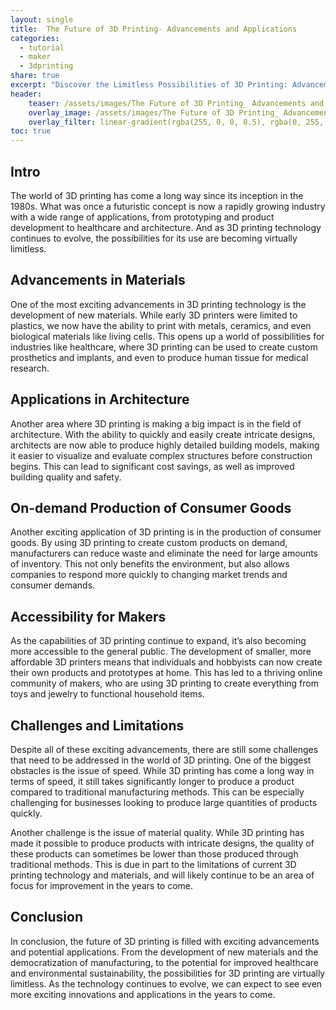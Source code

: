 ```yaml
---
layout: single
title:  The Future of 3D Printing- Advancements and Applications
categories:
  - tutorial
  - maker
  - 3dprinting
share: true
excerpt: "Discover the Limitless Possibilities of 3D Printing: Advancements and Applications in Healthcare, Architecture, Consumer Goods and More"
header:
    teaser: /assets/images/The Future of 3D Printing_ Advancements and Applications.png
    overlay_image: /assets/images/The Future of 3D Printing_ Advancements and Applications.png
    overlay_filter: linear-gradient(rgba(255, 0, 0, 0.5), rgba(0, 255, 255, 0.5))
toc: true
---
```



## Intro

The world of 3D printing has come a long way since its inception in the 1980s. What was once a futuristic concept is now a rapidly growing industry with a wide range of applications, from prototyping and product development to healthcare and architecture. And as 3D printing technology continues to evolve, the possibilities for its use are becoming virtually limitless.

## Advancements in Materials

One of the most exciting advancements in 3D printing technology is the development of new materials. While early 3D printers were limited to plastics, we now have the ability to print with metals, ceramics, and even biological materials like living cells. This opens up a world of possibilities for industries like healthcare, where 3D printing can be used to create custom prosthetics and implants, and even to produce human tissue for medical research.

## Applications in Architecture

Another area where 3D printing is making a big impact is in the field of architecture. With the ability to quickly and easily create intricate designs, architects are now able to produce highly detailed building models, making it easier to visualize and evaluate complex structures before construction begins. This can lead to significant cost savings, as well as improved building quality and safety.

## On-demand Production of Consumer Goods

Another exciting application of 3D printing is in the production of consumer goods. By using 3D printing to create custom products on demand, manufacturers can reduce waste and eliminate the need for large amounts of inventory. This not only benefits the environment, but also allows companies to respond more quickly to changing market trends and consumer demands.

## Accessibility for Makers

As the capabilities of 3D printing continue to expand, it’s also becoming more accessible to the general public. The development of smaller, more affordable 3D printers means that individuals and hobbyists can now create their own products and prototypes at home. This has led to a thriving online community of makers, who are using 3D printing to create everything from toys and jewelry to functional household items.

## Challenges and Limitations

Despite all of these exciting advancements, there are still some challenges that need to be addressed in the world of 3D printing. One of the biggest obstacles is the issue of speed. While 3D printing has come a long way in terms of speed, it still takes significantly longer to produce a product compared to traditional manufacturing methods. This can be especially challenging for businesses looking to produce large quantities of products quickly.

Another challenge is the issue of material quality. While 3D printing has made it possible to produce products with intricate designs, the quality of these products can sometimes be lower than those produced through traditional methods. This is due in part to the limitations of current 3D printing technology and materials, and will likely continue to be an area of focus for improvement in the years to come.

## Conclusion

In conclusion, the future of 3D printing is filled with exciting advancements and potential applications. From the development of new materials and the democratization of manufacturing, to the potential for improved healthcare and environmental sustainability, the possibilities for 3D printing are virtually limitless. As the technology continues to evolve, we can expect to see even more exciting innovations and applications in the years to come.